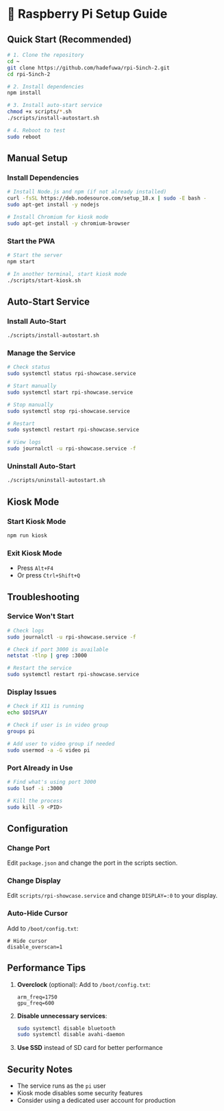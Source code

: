 # 🍓 Raspberry Pi Setup Guide

## **Quick Start (Recommended)**

```bash
# 1. Clone the repository
cd ~
git clone https://github.com/hadefuwa/rpi-5inch-2.git
cd rpi-5inch-2

# 2. Install dependencies
npm install

# 3. Install auto-start service
chmod +x scripts/*.sh
./scripts/install-autostart.sh

# 4. Reboot to test
sudo reboot
```

## **Manual Setup**

### **Install Dependencies**
```bash
# Install Node.js and npm (if not already installed)
curl -fsSL https://deb.nodesource.com/setup_18.x | sudo -E bash -
sudo apt-get install -y nodejs

# Install Chromium for kiosk mode
sudo apt-get install -y chromium-browser
```

### **Start the PWA**
```bash
# Start the server
npm start

# In another terminal, start kiosk mode
./scripts/start-kiosk.sh
```

## **Auto-Start Service**

### **Install Auto-Start**
```bash
./scripts/install-autostart.sh
```

### **Manage the Service**
```bash
# Check status
sudo systemctl status rpi-showcase.service

# Start manually
sudo systemctl start rpi-showcase.service

# Stop manually
sudo systemctl stop rpi-showcase.service

# Restart
sudo systemctl restart rpi-showcase.service

# View logs
sudo journalctl -u rpi-showcase.service -f
```

### **Uninstall Auto-Start**
```bash
./scripts/uninstall-autostart.sh
```

## **Kiosk Mode**

### **Start Kiosk Mode**
```bash
npm run kiosk
```

### **Exit Kiosk Mode**
- Press `Alt+F4`
- Or press `Ctrl+Shift+Q`

## **Troubleshooting**

### **Service Won't Start**
```bash
# Check logs
sudo journalctl -u rpi-showcase.service -f

# Check if port 3000 is available
netstat -tlnp | grep :3000

# Restart the service
sudo systemctl restart rpi-showcase.service
```

### **Display Issues**
```bash
# Check if X11 is running
echo $DISPLAY

# Check if user is in video group
groups pi

# Add user to video group if needed
sudo usermod -a -G video pi
```

### **Port Already in Use**
```bash
# Find what's using port 3000
sudo lsof -i :3000

# Kill the process
sudo kill -9 <PID>
```

## **Configuration**

### **Change Port**
Edit `package.json` and change the port in the scripts section.

### **Change Display**
Edit `scripts/rpi-showcase.service` and change `DISPLAY=:0` to your display.

### **Auto-Hide Cursor**
Add to `/boot/config.txt`:
```
# Hide cursor
disable_overscan=1
```

## **Performance Tips**

1. **Overclock** (optional): Add to `/boot/config.txt`:
   ```
   arm_freq=1750
   gpu_freq=600
   ```

2. **Disable unnecessary services**:
   ```bash
   sudo systemctl disable bluetooth
   sudo systemctl disable avahi-daemon
   ```

3. **Use SSD** instead of SD card for better performance

## **Security Notes**

- The service runs as the `pi` user
- Kiosk mode disables some security features
- Consider using a dedicated user account for production
